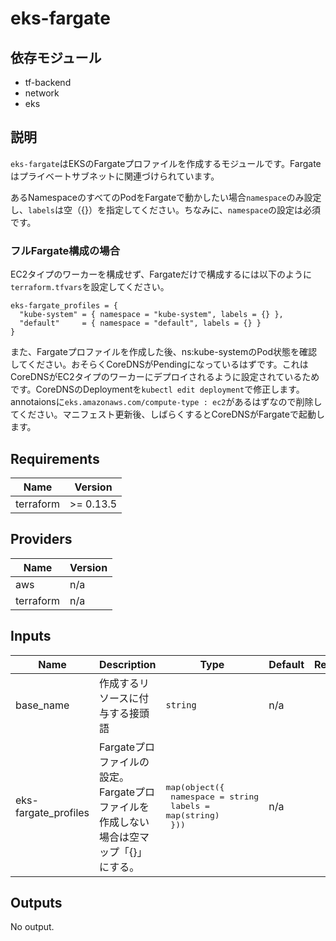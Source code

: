 # eks-fargate

## 依存モジュール

- tf-backend
- network
- eks

## 説明

`eks-fargate`はEKSのFargateプロファイルを作成するモジュールです。Fargateはプライベートサブネットに関連づけられています。

あるNamespaceのすべてのPodをFargateで動かしたい場合`namespace`のみ設定し、`labels`は空（{}）を指定してください。ちなみに、`namespace`の設定は必須です。

### フルFargate構成の場合

EC2タイプのワーカーを構成せず、Fargateだけで構成するには以下のように`terraform.tfvars`を設定してください。

```
eks-fargate_profiles = {
  "kube-system" = { namespace = "kube-system", labels = {} },
  "default"     = { namespace = "default", labels = {} }
}
```

また、Fargateプロファイルを作成した後、ns:kube-systemのPod状態を確認してください。おそらくCoreDNSがPendingになっているはずです。これはCoreDNSがEC2タイプのワーカーにデプロイされるように設定されているためです。CoreDNSのDeploymentを`kubectl edit deployment`で修正します。annotaionsに`eks.amazonaws.com/compute-type : ec2`があるはずなので削除してください。マニフェスト更新後、しばらくするとCoreDNSがFargateで起動します。

## Requirements

| Name | Version |
|------|---------|
| terraform | >= 0.13.5 |

## Providers

| Name | Version |
|------|---------|
| aws | n/a |
| terraform | n/a |

## Inputs

| Name | Description | Type | Default | Required |
|------|-------------|------|---------|:--------:|
| base\_name | 作成するリソースに付与する接頭語 | `string` | n/a | yes |
| eks-fargate\_profiles | Fargateプロファイルの設定。Fargateプロファイルを作成しない場合は空マップ「{}」にする。 | <pre>map(object({<br>    namespace    = string<br>    labels       = map(string)<br>  }))</pre> | n/a | yes |

## Outputs

No output.